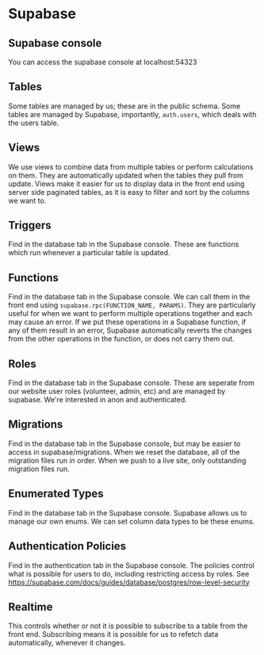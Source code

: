 # Supabase

## Supabase console
You can access the supabase console at localhost:54323

## Tables
Some tables are managed by us; these are in the public schema.
Some tables are managed by Supabase, importantly, `auth.users`, which deals with the users table.

## Views
We use views to combine data from multiple tables or perform calculations on them. They are automatically updated when the tables they pull from update.
Views make it easier for us to display data in the front end using server side paginated tables, as it is easy to filter and sort by the columns we want to.

## Triggers
Find in the database tab in the Supabase console.
These are functions which run whenever a particular table is updated.

## Functions
Find in the database tab in the Supabase console.
We can call them in the front end using `supabase.rpc(FUNCTION_NAME, PARAMS)`.
They are particularly useful for when we want to perform multiple operations together and each may cause an error. 
If we put these operations in a Supabase function, if any of them result in an error, Supabase automatically reverts the changes from the other operations in the function, or does not carry them out.

## Roles
Find in the database tab in the Supabase console.
These are seperate from our website user roles (volunteer, admin, etc) and are managed by supabase. We're interested in anon and authenticated.

## Migrations
Find in the database tab in the Supabase console, but may be easier to access in supabase/migrations.
When we reset the database, all of the migration files run in order.
When we push to a live site, only outstanding migration files run.

## Enumerated Types
Find in the database tab in the Supabase console.
Supabase allows us to manage our own enums. We can set column data types to be these enums.

## Authentication Policies
Find in the authentication tab in the Supabase console.
The policies control what is possible for users to do, including restricting access by roles.
See https://supabase.com/docs/guides/database/postgres/row-level-security

## Realtime
This controls whether or not it is possible to subscribe to a table from the front end.
Subscribing means it is possible for us to refetch data automatically, whenever it changes.